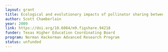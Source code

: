 ```yaml
---
layout: grant
title: Ecological and evolutionary impacts of pollinator sharing between cultivated and wild sunflowers
author: Scott Chamberlain
year: 2009
link: https://doi.org/10.6084/m9.figshare.94218
funder: Texas Higher Education Coordinating Board
program: Norman Hackerman Advanced Research Program
status: unfunded
---
```

